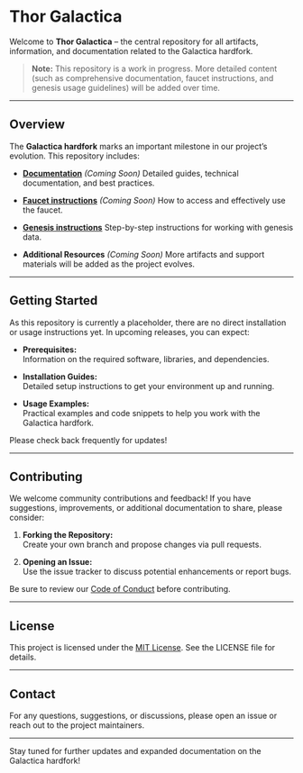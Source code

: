 # Thor Galactica

Welcome to **Thor Galactica** – the central repository for all artifacts, information, and documentation related to the Galactica hardfork.

> **Note:** This repository is a work in progress. More detailed content (such as comprehensive documentation, faucet instructions, and genesis usage guidelines) will be added over time.

---

## Overview

The **Galactica hardfork** marks an important milestone in our project’s evolution. This repository includes:


- **[Documentation](docs/README.md)** *(Coming Soon)* 
  Detailed guides, technical documentation, and best practices.
  
- **[Faucet instructions](faucet.md)** *(Coming Soon)*
  How to access and effectively use the faucet.
  
- **[Genesis instructions](genesis.md)** 
  Step-by-step instructions for working with genesis data.

- **Additional Resources**  *(Coming Soon)* 
  More artifacts and support materials will be added as the project evolves.

---

## Getting Started

As this repository is currently a placeholder, there are no direct installation or usage instructions yet. In upcoming releases, you can expect:

- **Prerequisites:**  
  Information on the required software, libraries, and dependencies.

- **Installation Guides:**  
  Detailed setup instructions to get your environment up and running.

- **Usage Examples:**  
  Practical examples and code snippets to help you work with the Galactica hardfork.

Please check back frequently for updates!

---

## Contributing

We welcome community contributions and feedback! If you have suggestions, improvements, or additional documentation to share, please consider:

1. **Forking the Repository:**  
   Create your own branch and propose changes via pull requests.
   
2. **Opening an Issue:**  
   Use the issue tracker to discuss potential enhancements or report bugs.

Be sure to review our [Code of Conduct](CODE_OF_CONDUCT.md) before contributing.

---

## License

This project is licensed under the [MIT License](LICENSE). See the LICENSE file for details.

---

## Contact

For any questions, suggestions, or discussions, please open an issue or reach out to the project maintainers.

---

Stay tuned for further updates and expanded documentation on the Galactica hardfork!

